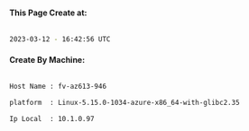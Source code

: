 
   
#### This Page Create at:

```bash

2023-03-12 - 16:42:56 UTC

```

#### Create By Machine:

```bash

Host Name : fv-az613-946

platform  : Linux-5.15.0-1034-azure-x86_64-with-glibc2.35

Ip Local  : 10.1.0.97

```

